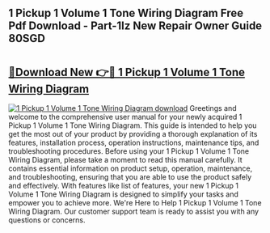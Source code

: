 ## 1 Pickup 1 Volume 1 Tone Wiring Diagram Free Pdf Download - Part-1Iz New Repair Owner Guide 80SGD

# <h2><a href="http://dfntiu9.blite.top/?on=1+Pickup+1+Volume+1+Tone+Wiring+Diagram">🔗Download New 👉🔴 1 Pickup 1 Volume 1 Tone Wiring Diagram</a></h2>

[![1 Pickup 1 Volume 1 Tone Wiring Diagram download](https://i.imgur.com/lujVjoI.png)](http://dfntiu9.blite.top/?on=1+Pickup+1+Volume+1+Tone+Wiring+Diagram)
Greetings and welcome to the comprehensive user manual for your newly acquired 1 Pickup 1 Volume 1 Tone Wiring Diagram. This guide is intended to help you get the most out of your product by providing a thorough explanation of its features, installation process, operation instructions, maintenance tips, and troubleshooting procedures. Before using your 1 Pickup 1 Volume 1 Tone Wiring Diagram, please take a moment to read this manual carefully. It contains essential information on product setup, operation, maintenance, and troubleshooting, ensuring that you are able to use the product safely and effectively. With features like list of features, your new 1 Pickup 1 Volume 1 Tone Wiring Diagram is designed to simplify your tasks and empower you to achieve more. We're Here to Help 1 Pickup 1 Volume 1 Tone Wiring Diagram. Our customer support team is ready to assist you with any questions or concerns.
